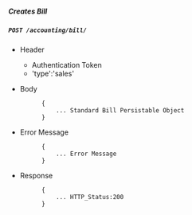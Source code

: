 ##### Creates Bill

##### `POST /accounting/bill/`
+ Header
	- Authentication Token
	- 'type':'sales'
+ Body

            {
                ... Standard Bill Persistable Object
            }

+ Error Message

			{
				... Error Message
			}            
+ Response

            {
                ... HTTP_Status:200
            }